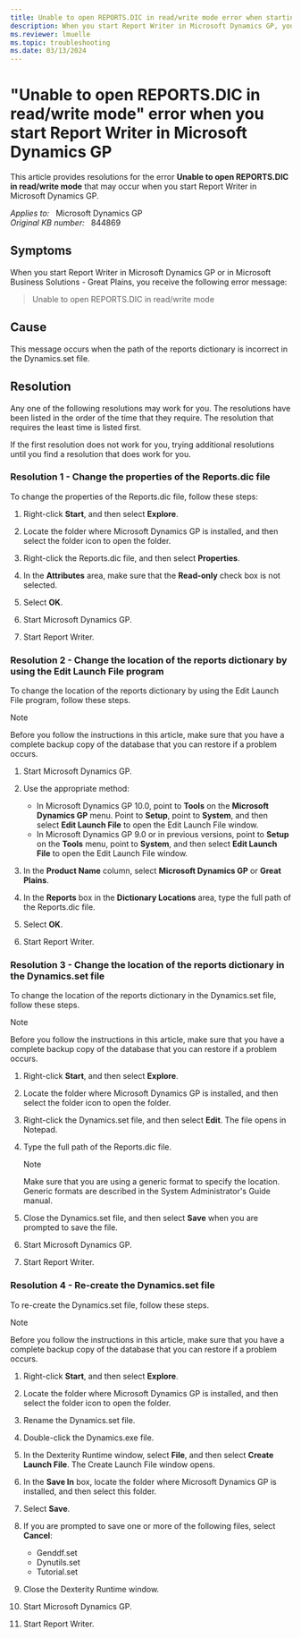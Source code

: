 ```yaml
---
title: Unable to open REPORTS.DIC in read/write mode error when starting Report Writer
description: When you start Report Writer in Microsoft Dynamics GP, you receive the error message - Unable to open REPORTS.DIC in read/write mode.
ms.reviewer: lmuelle 
ms.topic: troubleshooting
ms.date: 03/13/2024
---
```

# "Unable to open REPORTS.DIC in read/write mode" error when you start Report Writer in Microsoft Dynamics GP

This article provides resolutions for the error **Unable to open REPORTS.DIC in read/write mode** that may occur when you start Report Writer in Microsoft Dynamics GP.

_Applies to:_ &nbsp; Microsoft Dynamics GP  
_Original KB number:_ &nbsp; 844869

## Symptoms

When you start Report Writer in Microsoft Dynamics GP or in Microsoft Business Solutions - Great Plains, you receive the following error message:

> Unable to open REPORTS.DIC in read/write mode

## Cause

This message occurs when the path of the reports dictionary is incorrect in the Dynamics.set file.

## Resolution

Any one of the following resolutions may work for you. The resolutions have been listed in the order of the time that they require. The resolution that requires the least time is listed first.

If the first resolution does not work for you, trying additional resolutions until you find a resolution that does work for you.

### Resolution 1 - Change the properties of the Reports.dic file

To change the properties of the Reports.dic file, follow these steps:

1. Right-click **Start**, and then select **Explore**.

2. Locate the folder where Microsoft Dynamics GP is installed, and then select the folder icon to open the folder.
3. Right-click the Reports.dic file, and then select **Properties**.
4. In the **Attributes** area, make sure that the **Read-only** check box is not selected.
5. Select **OK**.
6. Start Microsoft Dynamics GP.
7. Start Report Writer.

### Resolution 2 - Change the location of the reports dictionary by using the Edit Launch File program

To change the location of the reports dictionary by using the Edit Launch File program, follow these steps.

> [!NOTE]
> Before you follow the instructions in this article, make sure that you have a complete backup copy of the database that you can restore if a problem occurs.

1. Start Microsoft Dynamics GP.

2. Use the appropriate method:

    - In Microsoft Dynamics GP 10.0, point to **Tools** on the **Microsoft Dynamics GP** menu. Point to **Setup**, point to **System**, and then select **Edit Launch File** to open the Edit Launch File window.
    - In Microsoft Dynamics GP 9.0 or in previous versions, point to **Setup** on the **Tools** menu, point to **System**, and then select **Edit Launch File** to open the Edit Launch File window.

3. In the **Product Name** column, select **Microsoft Dynamics GP** or **Great Plains**.
4. In the **Reports** box in the **Dictionary Locations** area, type the full path of the Reports.dic file.
5. Select **OK**.
6. Start Report Writer.

### Resolution 3 - Change the location of the reports dictionary in the Dynamics.set file

To change the location of the reports dictionary in the Dynamics.set file, follow these steps.

> [!NOTE]
> Before you follow the instructions in this article, make sure that you have a complete backup copy of the database that you can restore if a problem occurs.

1. Right-click **Start**, and then select **Explore**.

2. Locate the folder where Microsoft Dynamics GP is installed, and then select the folder icon to open the folder.
3. Right-click the Dynamics.set file, and then select **Edit**. The file opens in Notepad.
4. Type the full path of the Reports.dic file.

   > [!NOTE]
   > Make sure that you are using a generic format to specify the location. Generic formats are described in the System Administrator's Guide manual.

5. Close the Dynamics.set file, and then select **Save** when you are prompted to save the file.
6. Start Microsoft Dynamics GP.
7. Start Report Writer.

### Resolution 4 - Re-create the Dynamics.set file

To re-create the Dynamics.set file, follow these steps.

> [!NOTE]
> Before you follow the instructions in this article, make sure that you have a complete backup copy of the database that you can restore if a problem occurs.

1. Right-click **Start**, and then select **Explore**.

2. Locate the folder where Microsoft Dynamics GP is installed, and then select the folder icon to open the folder.
3. Rename the Dynamics.set file.
4. Double-click the Dynamics.exe file.
5. In the Dexterity Runtime window, select **File**, and then select **Create Launch File**. The Create Launch File window opens.
6. In the **Save In** box, locate the folder where Microsoft Dynamics GP is installed, and then select this folder.
7. Select **Save**.
8. If you are prompted to save one or more of the following files, select **Cancel**:

    - Genddf.set
    - Dynutils.set
    - Tutorial.set
9. Close the Dexterity Runtime window.
10. Start Microsoft Dynamics GP.
11. Start Report Writer.
